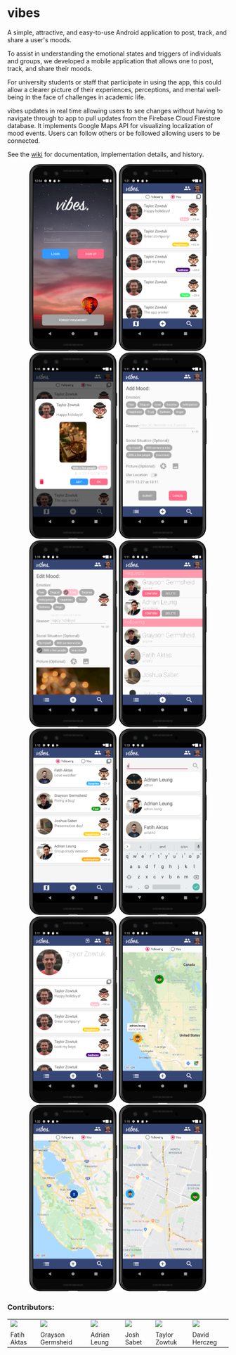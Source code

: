 # vibes
A simple, attractive, and easy-to-use Android application to post, track, and share a user's moods.

To assist in understanding the emotional states and triggers of individuals and groups, we developed a mobile application that allows one to post, track, and share their moods.

For university students or staff that participate in using the app, this could allow a clearer picture of their experiences, perceptions, and mental well-being in the face of challenges in academic life.

vibes updates in real time allowing users to see changes without having to navigate through to app to pull updates from the Firebase Cloud Firestore database. It implements Google Maps API for visualizing localization of mood events. Users can follow others or be followed allowing users to be connected.

See the [wiki](https://github.com/CMPUT301F19T09/vibes/wiki) for documentation, implementation details, and history.

<p align="center">
<img width="200" src="doc/design/images/Screenshot from 2019-12-27 12-54-45.png" />
<img width="200" src="doc/design/images/Screenshot from 2019-12-27 13-21-21.png" />
<img width="200" src="doc/design/images/Screenshot from 2019-12-27 13-10-51.png" />
<img width="200" src="doc/design/images/Screenshot from 2019-12-27 13-11-08.png" />
<img width="200" src="doc/design/images/Screenshot from 2019-12-27 13-10-58.png" />
<img width="200" src="doc/design/images/Screenshot from 2019-12-27 13-11-18.png" />
<img width="200" src="doc/design/images/Screenshot from 2019-12-27 13-10-28.png" />
<img width="200" src="doc/design/images/Screenshot from 2019-12-27 13-13-22.png" />
<img width="200" src="doc/design/images/Screenshot from 2019-12-27 13-11-13.png" />
<img width="200" src="doc/design/images/Screenshot from 2019-12-27 13-15-11.png" />
<img width="200" src="doc/design/images/Screenshot from 2019-12-27 13-20-11.png" />
<img width="200" src="doc/design/images/Screenshot from 2019-12-27 13-19-56.png" />
</p>

### Contributors:
<table>
   <tr>
       <td><img src="https://avatars0.githubusercontent.com/u/12985956?s=400&u=94c55a0477ee3d744e58406b3ad84e2108a5ae76&v=4" width="200"></td>
       <td><img src="https://avatars2.githubusercontent.com/u/10505172?s=460&v=4" width="200"></td>
<td><img src="https://avatars3.githubusercontent.com/u/10913917?s=460&v=4" width="200"></td>
<td><img src="https://avatars2.githubusercontent.com/u/35352927?s=180&v=4" width="200"></td>
<td><img src="https://avatars3.githubusercontent.com/u/43101199?s=460&v=4" width="200"></td>
<td><img src="https://avatars3.githubusercontent.com/u/17938001?s=180&v=4" width="200"></td>
   </tr>
   <tr>
       <td>Fatih Aktas</td>
<td>Grayson Germsheid</td>
<td>Adrian Leung</td>
<td>Josh Sabet</td>
<td>Taylor Zowtuk</td>
<td>David Herczeg</td>
    </tr>
<tr>
</table>
